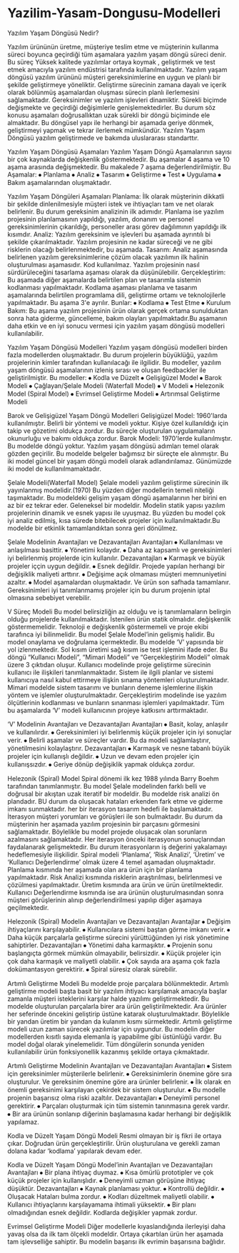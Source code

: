# Yazilim-Yasam-Dongusu-Modelleri

Yazılım Yaşam Döngüsü Nedir?

Yazılım ürününün üretme, müşteriye teslim etme ve müşterinin kullanma süreci boyunca geçirdiği tüm aşamalara yazılım yaşam döngü süreci denir. Bu süreç Yüksek kalitede yazılımlar ortaya koymak , geliştirmek ve test etmek amacıyla yazılım endüstrisi tarafında kullanılmaktadır. Yazılım yaşam döngüsü yazılım ürününü müşteri gereksinimlerine en uygun ve planlı bir şekilde geliştirmeye yöneliktir. Geliştirme sürecinin zamana dayalı ve içerik olarak bölünmüş aşamalardan oluşması sürecin planlı ilerlemesini sağlamaktadır. Gereksinimler ve yazılım işlevleri dinamiktir. Sürekli biçimde değişmekte ve geçirdiği değişimlerle genişlemektedirler. Bu durum söz konusu aşamaları doğrusallıktan uzak sürekli bir döngü biçiminde ele almaktadır. Bu döngüsel yapı ile herhangi bir aşamada geriye dönmek, geliştirmeyi yapmak ve tekrar ilerlemek mümkündür. Yazılım Yaşam Döngüsü yazılım geliştirmede ve bakımda uluslararası standarttır.

Yazılım Yaşam Döngüsü Aşamaları
Yazılım Yaşam Döngü Aşamalarının sayısı bir çok kaynaklarda değişkenlik göstermektedir. Bu aşamalar 4 aşama ve 10 aşama arasında değişmektedir. Bu makalede 7 aşama değerlendirilmiştir.
Bu Aşamalar:
⦁ Planlama
⦁ Analiz
⦁ Tasarım
⦁ Geliştirme
⦁ Test
⦁ Uygulama
⦁ Bakım
aşamalarından oluşmaktadır.

Yazılım Yaşam Döngüleri Aşamaları
Planlama: İlk olarak müşterinin dikkatli bir şekilde dinlenilmesiyle müşteri istek ve ihtiyaçları tam ve net olarak belirlenir. Bu durum gereksinim analizinin ilk adımıdır. Planlama ise yazılım projesinin planlamasının yapıldığı, yazılım, donanım ve personel gereksinimlerinin çıkarıldığı, personeller arası görev dağılımının yapıldığı ilk kısımdır.
Analiz: Yazılım gereksinim ve işlevleri bu aşamada ayrıntılı bi şekilde çıkarılmaktadır. Yazılım projesinin ne kadar süreceği ve ne gibi risklerin olacağı belirlenmektedir, bu aşamada.
Tasarım: Analiz aşamasında belirlenen yazılım gereksinimlerine çözüm olacak yazılımın ilk halinin oluşturulması aşamasıdır. Kod kullanılmaz. Yazılım projesinin nasıl sürdürüleceğini tasarlama aşaması olarak da düşünülebilir.
Gerçekleştirim: Bu aşamada diğer aşamalarda belirtilen plan ve tasarımla sistemin kodlanması yapılmaktadır. Kodlama aşaması planlama ve tasarım aşamalarında belirtilen programlama dili, geliştirme ortamı ve teknolojilerle yapılmaktadır.
Bu aşama 3'e ayrılır. Bunlar:
⦁ Kodlama
⦁ Test Etme
⦁ Kurulum
Bakım: Bu aşama yazılım projesinin ürün olarak gerçek ortama sunulduktan sonra hata giderme, güncelleme, bakım olayları yapılmaktadır.Bu aşamanın daha etkin ve en iyi sonucu vermesi için yazılım yaşam döngüsü modelleri kullanılabilir.

Yazılım Yaşam Döngüsü Modelleri
Yazılım yaşam döngüsü modelleri birden fazla modellerden oluşmaktadır. Bu durum projelerin büyüklüğü, yazılım projelerinin kimler tarafından kullanılacağı ile ilgilidir. Bu modeller, yazılım yaşam döngüsü aşamalarının izleniş sırası ve oluşan feedbackler ile geliştirilmiştir.
Bu modeller:
⦁ Kodla ve Düzelt
⦁ Gelişigüzel Model
⦁ Barok Modeli
⦁ Çağlayan/Şelale Modeli (Waterfall Model)
⦁ V Modeli
⦁ Helezonik Model (Spiral Model)
⦁ Evrimsel Geliştirme Modeli
⦁ Artırımsal Geliştirme Modeli

Barok ve Gelişigüzel Yaşam Döngü Modelleri
Gelişigüzel Model: 1960'larda kullanılmıştır. Belirli bir yöntemi ve modeli yoktur. Kişiye özel kullanıldığı için takip ve gözetimi oldukça zordur. Bu süreçle oluşturulan uygulamaların okunurluğu ve bakımı oldukça zordur.
Barok Modeli: 1970'lerde kullanılmıştır. Bu modelde döngü yoktur. Yazılım yaşam döngüsü adımları temel olarak gözden geçirilir. Bu modelde belgeler bağımsız bir süreçte ele alınmıştır.
Bu iki model güncel bir yaşam döngü modeli olarak adlandırılamaz. Günümüzde iki model de kullanılmamaktadır.

Şelale Modeli(Waterfall Model)
Şelale modeli yazılım geliştirme sürecinin ilk yayınlanmış modelidir.(1970) Bu yüzden diğer modellerin temeli niteliği taşımaktadır. Bu modeldeki gelişim yaşam döngü aşamalarının her birini en az bir ez tekrar eder. Geleneksel bir modeldir. Modelin statik yapısı yazılım projelerinin dinamik ve esnek yapısı ile uyuşmaz. Bu yüzden bu model çok iyi analiz edilmiş, kısa sürede bitebilecek projeler için kullanılmaktadır.Bu modelde bir etkinlik tamamlandıktan sonra geri dönülmez.

Şelale Modelinin Avantajları ve Dezavantajları
Avantajları
⦁ Kullanılması ve anlaşılması basittir.
⦁ Yönetimi kolaydır.
⦁ Daha az kapsamlı ve gereksinimleri iyi belirlenmiş projelerde için kullanılır.
Dezavantajları
⦁ Karmaşık ve büyük projeler iççin uygun değildir.
⦁ Esnek değildir. Projede yapılan herhangi bir değişiklik maliyeti arttırır.
⦁ Değişime açık olmaması müşteri memnuniyetini azaltır.
⦁ Model aşamalardan oluşmaktadır. Ve ürün son safhada tamamlanır. Gereksinimleri iyi tanımlanmamış projeler için bu durum projenin iptal olmasına sebebiyet verebilir.

V Süreç Modeli
Bu model belirsizliğin az olduğu ve iş tanımlamaların belirgin olduğu projelerde kullanılmaktadır. İstenilen ürün statik olmalıdır. değişkenlik göstermemelidir. Teknoloji e değişkenlik göstermemeli ve proje ekibi tarafınca iyi bilinmelidir. Bu model Şelale Model’inin gelişmiş halidir. Bu model onaylama ve doğrulama içermektedir.
Bu modelde ‘V’ yapısında bir yol izlenmektedir. Sol kısım üretimi sağ kısım ise test işlemini ifade eder. Bu döngü “Kullanıcı Modeli”, “Mimari Modeli” ve “Gerçekleştirim Modeli” olmak üzere 3 çıktıdan oluşur. Kullanıcı modelinde proje geliştirme sürecinin kullanıcı ile ilişkileri tanımlanmaktadır. Sistem ile ilgili planlar ve sistemi kullanıcıya nasıl kabul ettirmeye ilişkin sınama yöntemleri oluşturulmaktadır. Mimari modelde sistem tasarımı ve bunların deneme işlemlerine ilişkin yöntem ve işlemler oluşturulmaktadır. Gerçekleştirim modelinde ise yazılım ölçütlerinin kodlanması ve bunların sınanması işlemleri yapılmaktadır. Tüm bu aşamalarda ‘V’ modeli kullanıcının projeye katkısını arttırmaktadır.

‘V’ Modelinin Avantajları ve Dezavantajları
Avantajları
⦁ Basit, kolay, anlaşılır ve kullanılırdır.
⦁ Gereksinimleri iyi belirlenmiş küçük projeler için iyi sonuçlar verir.
⦁ Belirli aşamalar ve süreçler vardır. Bu da modeli sağlamlaştırır, yönetilmesini kolaylaştırır.
Dezavantajları
⦁ Karmaşık ve nesne tabanlı büyük projeler için kullanışlı değildir.
⦁ Uzun ve devam eden projeler için kullanışsızdır.
⦁ Geriye dönüp değişiklik yapmak oldukça zordur.

Helezonik (Spiral) Model
Spiral dönemi ilk kez 1988 yılında Barry Boehm tarafından tanımlanmıştır. Bu model Şelale modelinden farklı belli ve doğrusal bir akıştan uzak iteratif bir modeldir. Bu modelde risk analizi ön plandadır. BU durum da oluşacak hataları erkenden fark etme ve giderme imkanı sunmaktadır. her bir iterasyon tasarım hedefi ile başlamaktadır. İterasyon müşteri yorumları ve görüşleri ile son bulmaktadır. Bu durum da müşterinin her aşamada yazılım projesinin bir parçasını görmesini sağlamaktadır. Böylelikle bu model projede oluşacak olan sorunların azalmasını sağlamaktadır. Her iterasyon önceki iterasyonun sonuçlarından faydalanarak gelişmektedir. Bu durum iterasyonların iş değerini yakalamayı hedeflemesiyle ilişkilidir. Spiral modeli ‘Planlama’, ‘Risk Analizi’, ‘Üretim’ ve ‘Kullanıcı Değerlendirme’ olmak üzere 4 temel aşamadan oluşmaktadır. Planlama kısmında her aşamada olan ara ürün için bir planlama yapılmaktadır. Risk Analizi kısmında risklerin araştırılması, belirlenmesi ve çözülmesi yapılmaktadır. Üretim kısmında ara ürün ve ürün üretilmektedir. Kullanıcı Değerlendirme kısmında ise ara ürünün oluşturulmasından sonra müşteri görüşlerinin alınıp değerlendirilmesi yapılıp diğer aşamaya geçilmektedir.

Helezonik (Spiral) Modelin Avantajları ve Dezavantajları
Avantajlar
⦁ Değişim ihtiyaçlarını karşılayabilir.
⦁ Kullanıcılara sistemi baştan görme imkanı verir.
⦁ Daha küçük parçalarla geliştirme sürecini yürüttüğünden iyi risk yönetimine sahiptirler.
Dezavantajları
⦁ Yönetimi daha karmaşıktır.
⦁ Projenin sonu başlangıçta görmek mümkün olmayabilir, belirsizdir.
⦁ Küçük projeler için çok daha karmaşık ve maliyetli olabilir.
⦁ Çok sayıda ara aşama çok fazla dokümantasyon gerektirir.
⦁ Spiral süresiz olarak sürebilir.

Artımlı Geliştirme Modeli
Bu modelde proje parçalara bölünmektedir. Artımlı geliştirme modeli başta basit bir yazılım ihtiyacı karşılamak amacıyla başlar zamanla müşteri isteklerini karşılar halde yazılımı geliştirmektedir. Bu modelde oluşturulan parçalarla birer ara ürün geliştirilmektedir. Ara ürünler her seferinde öncekini geliştirip üstüne katarak oluşturulmaktadır. Böylelikle bir yandan üretim bir yandan da kulanım kısmı sürmektedir. Artımlı geliştirme modeli uzun zaman sürecek yazılımlar için uygundur. Bu modelin diğer modellerden kısıtlı sayıda elemanla iş yapabilme gibi üstünlüğü vardır. Bu model doğal olarak yinelemelidir. Tüm döngülerin sonunda yeniden kullanılabilir ürün fonksiyonellik kazanmış şekilde ortaya çıkmaktadır.

Artımlı Geliştirme Modelinin Avantajları ve Dezavantajları
Avantajları
⦁ Sistem için gereksinimler müşterilerle belirlenir.
⦁ Gereksinimlerin önemine göre sıra oluşturulur. Ve gereksinim önemine göre ara ürünler belirlenir.
⦁ İlk olarak en önemli gereksinimi karşılayan çekirdek bir sistem oluşturulur.
⦁ Bu modelle projenin başarısız olma riski azaltılır.
Dezavantajları
⦁ Deneyimli personel gerektirir.
⦁ Parçaları oluşturmak için tüm sistemin tanınmasına gerek vardır.
⦁ Bir ara ürünün sonlanıp diğerinin başlamasına kadar herhangi bir değişiklik yapılamaz.

Kodla ve Düzelt Yaşam Döngü Modeli
Resmi olmayan bir iş fikri ile ortaya çıkar. Doğrudan ürün gerçekleştirilir. Ürün oluşturulana ve gerekli zaman dolana kadar ‘kodlama’ yapılarak devam eder.

Kodla ve Düzelt Yaşam Döngü Model’inin Avantajları ve Dezavantajları
Avantajları
⦁ Bir plana ihtiyaç duymaz.
⦁ Kısa ömürlü prototipler ve çok küçük projeler için kullanışlıdır.
⦁ Deneyimli uzman görüşüne ihtiyaç düşüktür.
Dezavantajları
⦁ Kaynak planlaması yoktur.
⦁ Kontrollü değildir.
⦁ Oluşacak Hataları bulma zordur.
⦁ Kodları düzeltmek maliyetli olabilir.
⦁ Kullanıcı ihtiyaçlarını karşılayamama ihtimali yüksektir.
⦁ Bir planı olmadığından esnek değildir. Kodlarda değişikler yapmak zordur.

Evrimsel Geliştirme Modeli
Diğer modellerle kıyaslandığında ilerleyişi daha yavaş olsa da ilk tam ölçekli modeldir. Ortaya çıkartılan ürün her aşamada tam işlevselliğe sahiptir. Bu modelin başarısı ilk evrimin başarısına bağlıdır.
